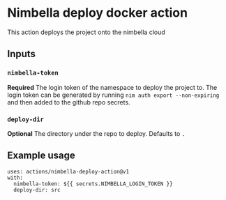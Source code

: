 # Nimbella deploy docker action

This action deploys the project onto the nimbella cloud

## Inputs

### `nimbella-token`

**Required** The login token of the namespace to deploy the project to.
The login token can be generated by running `nim auth export --non-expiring` and then added to the github repo secrets.

### `deploy-dir`

**Optional** The directory under the repo to deploy. Defaults to `.`

## Example usage

```
uses: actions/nimbella-deploy-action@v1
with:
  nimbella-token: ${{ secrets.NIMBELLA_LOGIN_TOKEN }}
  deploy-dir: src
```
